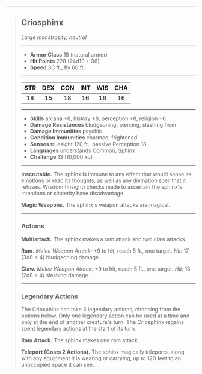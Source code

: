 ***
> ## Criosphinx
> *Large monstrosity, neutral*
> 
> ***
> 
> - **Armor Class** 18 (natural armor)
> - **Hit Points** 228 (24d10 + 96)
> - **Speed** 30 ft., fly 60 ft.
> 
> ***
> 
> |STR|DEX|CON|INT|WIS|CHA|
> |:---:|:---:|:---:|:---:|:---:|:---:|
> |18|15|18|16|16|16|
> 
> ***
> 
> - **Skills** arcana +8, history +8, perception +8, religion +8
> - **Damage Resistances** bludgeoning, piercing, slashing from
> - **Damage Immunities** psychic
> - **Condition Immunities** charmed, frightened
> - **Senses** truesight 120 ft., passive Perception 18
> - **Languages** understands Common, Sphinx
> - **Challenge** 13 (10,000 xp)
> 
> ***
> 
> **Inscrutable.** The sphinx is immune to any effect that would sense its emotions or read its thoughts, as well as any divination spell that it refuses. Wisdom (Insight) checks made to ascertain the sphinx's intentions or sincerity have disadvantage.
> 
> **Magic Weapons.** The sphinx's weapon attacks are magical.
> 
> ***
> 
> ### Actions
> **Multiattack.** The sphinx makes a ram attack and two claw attacks.
> 
> **Ram.** *Melee Weapon Attack:* +9 to hit, reach 5 ft., one target. *Hit:* 17 (3d8 + 4) bludgeoning damage.
> 
> **Claw.** *Melee Weapon Attack:* +9 to hit, reach 5 ft., one target. *Hit:* 13 (2d8 + 4) slashing damage.
> 
> ***
> 
> ### Legendary Actions
> The Criosphinx can take 3 legendary actions, choosing from the options below. Only one legendary action can be used at a time and only at the end of another creature's turn. The Criosphinx regains spent legendary actions at the start of its turn.
> 
> **Ram Attack.** The sphinx makes one ram attack.
> 
> **Teleport (Costs 2 Actions).** The sphinx magically teleports, along with any equipment it is wearing or carrying, up to 120 feet to an unoccupied space it can see.